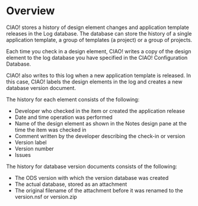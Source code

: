 # Overview

CIAO! stores a history of design element changes and application template releases in the Log database. The database can store the history of a single application template, a group of templates (a project) or a group of projects.

Each time you check in a design element, CIAO! writes a copy of the design element to the log database you have specified in the CIAO! Configuration Database.

CIAO! also writes to this log when a new application template is released. In this case, CIAO! labels the design elements in the log and creates a new database version document. 

The history for each element consists of the following:

* Developer who checked in the item or created the application release
* Date and time operation was performed
* Name of the design element as shown in the Notes design pane at the time the item was checked in
* Comment written by the developer describing the check-in or version
* Version label
* Version number
* Issues

The history for database version documents consists of the following:

* The ODS version with which the version database was created
* The actual database, stored as an attachment
* The original filename of the attachment before it was renamed to the version.nsf or version.zip